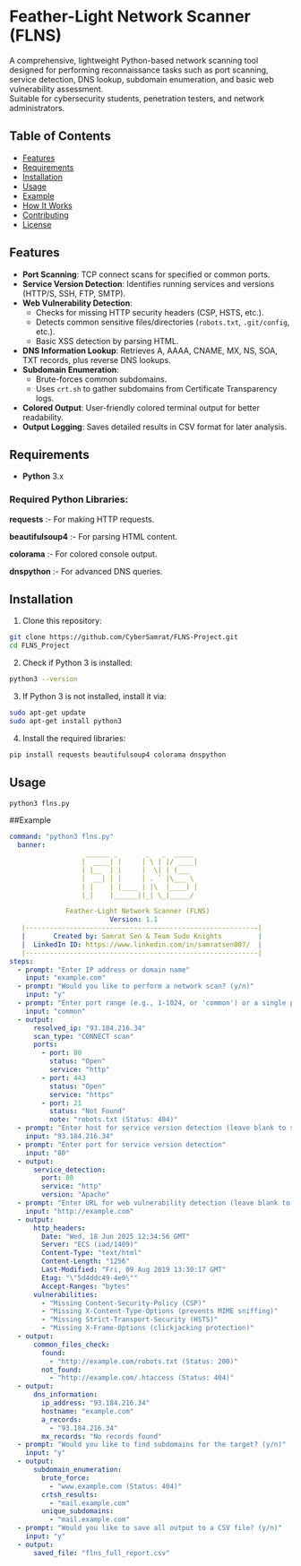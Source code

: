 # Feather-Light Network Scanner (FLNS)

A comprehensive, lightweight Python-based network scanning tool designed for performing reconnaissance tasks such as port scanning, service detection, DNS lookup, subdomain enumeration, and basic web vulnerability assessment.  
Suitable for cybersecurity students, penetration testers, and network administrators.

## Table of Contents

- [Features](#features)
- [Requirements](#requirements)
- [Installation](#installation)
- [Usage](#usage)
- [Example](#example)
- [How It Works](#how-it-works)
- [Contributing](#contributing)
- [License](#license)

## Features

- **Port Scanning**: TCP connect scans for specified or common ports.
- **Service Version Detection**: Identifies running services and versions (HTTP/S, SSH, FTP, SMTP).
- **Web Vulnerability Detection**:
  - Checks for missing HTTP security headers (CSP, HSTS, etc.).
  - Detects common sensitive files/directories (`robots.txt`, `.git/config`, etc.).
  - Basic XSS detection by parsing HTML.
- **DNS Information Lookup**: Retrieves A, AAAA, CNAME, MX, NS, SOA, TXT records, plus reverse DNS lookups.
- **Subdomain Enumeration**:
  - Brute-forces common subdomains.
  - Uses `crt.sh` to gather subdomains from Certificate Transparency logs.
- **Colored Output**: User-friendly colored terminal output for better readability.
- **Output Logging**: Saves detailed results in CSV format for later analysis.

## Requirements

- **Python** 3.x

### Required Python Libraries:

**requests** :-   For making HTTP requests.

**beautifulsoup4** :-   For parsing HTML content.

**colorama** :-   For colored console output.

**dnspython** :-   For advanced DNS queries.

## Installation

1. Clone this repository:

```bash
git clone https://github.com/CyberSamrat/FLNS-Project.git
cd FLNS_Project
```
2. Check if Python 3 is installed:
```bash
python3 --version
```
3. If Python 3 is not installed, install it via:
```bash
sudo apt-get update
sudo apt-get install python3
```
4. Install the required libraries:
```bash
pip install requests beautifulsoup4 colorama dnspython
```

## Usage
```bash
python3 flns.py
```
##Example
```yaml
command: "python3 flns.py"
  banner: 
                   ______ _       _   _  _____
                  |  ____| |     | \ | |/ ____|
                  | |__  | |     |  \| | (___
                  |  __| | |     | . ` |\___ \
                  | |    | |____ | |\  |____) |
                  |_|    |______||_| \_|_____/

              Feather-Light Network Scanner (FLNS)
                         Version: 1.1
   |----------------------------------------------------------|
   |       Created by: Samrat Sen & Team Sudo Knights         |
   |  LinkedIn ID: https://www.linkedin.com/in/samratsen007/  |
   |----------------------------------------------------------|
steps:
  - prompt: "Enter IP address or domain name"
    input: "example.com"
  - prompt: "Would you like to perform a network scan? (y/n)"
    input: "y"
  - prompt: "Enter port range (e.g., 1-1024, or 'common') or a single port"
    input: "common"
  - output:
      resolved_ip: "93.184.216.34"
      scan_type: "CONNECT scan"
      ports:
        - port: 80
          status: "Open"
          service: "http"
        - port: 443
          status: "Open"
          service: "https"
        - port: 21
          status: "Not Found"
          note: "robots.txt (Status: 404)"
  - prompt: "Enter host for service version detection (leave blank to skip)"
    input: "93.184.216.34"
  - prompt: "Enter port for service version detection"
    input: "80"
  - output:
      service_detection:
        port: 80
        service: "http"
        version: "Apache"
  - prompt: "Enter URL for web vulnerability detection (leave blank to skip)"
    input: "http://example.com"
  - output:
      http_headers:
        Date: "Wed, 18 Jun 2025 12:34:56 GMT"
        Server: "ECS (iad/1409)"
        Content-Type: "text/html"
        Content-Length: "1256"
        Last-Modified: "Fri, 09 Aug 2019 13:30:17 GMT"
        Etag: "\"5d4ddc49-4e0\""
        Accept-Ranges: "bytes"
      vulnerabilities:
        - "Missing Content-Security-Policy (CSP)"
        - "Missing X-Content-Type-Options (prevents MIME sniffing)"
        - "Missing Strict-Transport-Security (HSTS)"
        - "Missing X-Frame-Options (clickjacking protection)"
  - output:
      common_files_check:
        found:
          - "http://example.com/robots.txt (Status: 200)"
        not_found:
          - "http://example.com/.htaccess (Status: 404)"
  - output:
      dns_information:
        ip_address: "93.184.216.34"
        hostname: "example.com"
        a_records:
          - "93.184.216.34"
        mx_records: "No records found"
  - prompt: "Would you like to find subdomains for the target? (y/n)"
    input: "y"
  - output:
      subdomain_enumeration:
        brute_force:
          - "www.example.com (Status: 404)"
        crtsh_results:
          - "mail.example.com"
        unique_subdomains:
          - "mail.example.com"
  - prompt: "Would you like to save all output to a CSV file? (y/n)"
    input: "y"
  - output:
      saved_file: "flns_full_report.csv"
```
